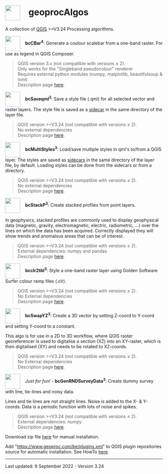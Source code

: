 <h1><img src="https://www.geoproc.com/be/img/geoproc.png" width="48" height="48" align="absmiddle" />&nbsp;&nbsp;&nbsp;&nbsp;geoprocAlgos</h1>
<p>A collection of <a href="https://qgis.org/en/site/" target="_blank">QGIS</a> >=V3.24 Processing algorithms.</p>

<p><img src="https://www.geoproc.com/be/img/bcCbar.png" width="48" height="48" align="absmiddle" />&nbsp;&nbsp;&nbsp;&nbsp;<strong>bcCBar<sup>4</sup></strong>: Generate a coulour scalebar from a one-band raster. For use as legend in QGIS Composer.</p>
<blockquote>
         <p>QGIS version 3.x (not compatible with versions &le; 2).<br />
         Only works for the "Singleband pseudocolour" renderer<br />
         Requires external python modules (numpy, matplotlib, beautifulsoup &amp; lxml)<br />
         Description page <a href="https://www.geoproc.com/be/bccbar4.htm">here</a>.</p>
</blockquote>

<p><img src="https://www.geoproc.com/be/img/bcSaveqml.png" width="48" height="48" align="absmiddle" />&nbsp;&nbsp;&nbsp;&nbsp;<strong>bcSaveqml<sup>3</sup></strong>: Save a style file (.qml) for all selected vector and raster layers. The style file is saved as a <a href="https://en.wikipedia.org/wiki/Sidecar_file" target="_blank">sidecar</a> in the same directory of the layer file.</p>
<blockquote>
        <p>QGIS version >=V3.24 (not compatible with versions &le; 2).<br />
        No external dependencies<br />
        Description page <a href="https://www.geoproc.com/be/bcSaveqml3.htm">here</a>.</p>
</blockquote>

<p><img src="https://www.geoproc.com/be/img/bcMultiStyles.png" width="48" height="48" align="absmiddle" />&nbsp;&nbsp;&nbsp;&nbsp;<strong>bcMultiStyles<sup>3</sup></strong>: Load/save multiple styles in qml's to/from a QGIS layer. The styles are saved as <a href="https://en.wikipedia.org/wiki/Sidecar_file" target="_blank">sidecars</a> in the same directory of the layer file, by default. Loading styles can be done from the sidecars or from a directory.</p>
<blockquote>
        <p>QGIS version >=V3.24 (not compatible with versions &le; 2).<br />
        No external dependencies<br />
        Description page <a href="https://www.geoproc.com/be/bcMultiStyles3.htm">here</a>.</p>
</blockquote>

<p><img src="https://www.geoproc.com/be/img/bcStackP.png" width="48" height="48" align="absmiddle" />&nbsp;&nbsp;&nbsp;&nbsp;<strong>bcStackP<sup>3</sup></strong>: Create stacked profiles from point layers.</p>
<p>In geophysics, stacked profiles are commonly used to display geophysical data (magnetic, gravity, electromagnetic, electric, radiometric, ...) over the lines on which the data has been acquired. Correctly displayed they will show trends and anomalous areas that can be of interest.</p>
<blockquote>
        <p>QGIS version >=V3.24 (not compatible with versions &le; 2).<br />
        External dependencies: numpy and pandas<br />
        Description page <a href="https://www.geoproc.com/be/bcStackP3.htm">here</a>.</p>
</blockquote>

<p><img src="https://www.geoproc.com/be/img/bcclr2tbl.png" width="48" height="48" align="absmiddle" />&nbsp;&nbsp;&nbsp;&nbsp;<strong>bcclr2tbl<sup>3</sup></strong>: Style a one-band raster layer using Golden Software Surfer colour ramp files (.clr).</p>
<blockquote>
        <p>QGIS version >=V3.24 (not compatible with versions &le; 2).<br />
        No External dependencies<br />
        Description page <a href="https://www.geoproc.com/be/bcclr2tbl3.htm">here</a>.</p>
</blockquote>

<p><img src="https://www.geoproc.com/be/img/bcSwapYZ.png" width="48" height="48" align="absmiddle" />&nbsp;&nbsp;&nbsp;&nbsp;<strong>bcSwapYZ<sup>3</sup></strong>: Create a 3D vector by setting Z-coord to Y-coord and setting Y-coord to a constant.</p>
<p>This algo is for use in a 2D to 3D workflow, where QGIS raster georeferencer is used to digitalise a section (XZ) into an XY-raster, which is then digitalised (XY) and needs to be rotated to XZ-coords.</p>
<blockquote>
        <p>QGIS version >=V3.24 (not compatible with versions &le; 2).<br />
        No External dependencies<br />
        Description page <a href="https://www.geoproc.com/be/bcSwapYZ3.htm">here</a>.</p>
</blockquote>

<p><img src="https://www.geoproc.com/be/img/bcGenRNDSurveyData.png" width="48" height="48" align="absmiddle" />&nbsp;&nbsp;&nbsp;&nbsp;<em>Just for fun!</em> - <strong>bcGenRNDSurveyData<sup>3</sup></strong>: Create dummy survey with line, tie-lines and noisy data.</p>
<p>Lines and tie lines are not straight lines. Noise is added to the X- &amp; Y-coords. Data is a periodic function with lots of noise and spikes.</p>
<blockquote>
        <p>QGIS version >=V3.24 (not compatible with versions &le; 2).<br />
        External dependencies: numpy<br />
        Description page <a href="https://www.geoproc.com/be/bcGenRNDSurveyData3.htm">here</a>.</p>
</blockquote>

Download zip file [here](https://www.geoproc.com/be/support/geoprocAlgos.zip) for manual installation.

Add "https://www.geoproc.com/be/plugins.xml" to QGIS plugin repositories source for automatic installation. See HowTo [here](https://www.geoproc.com/be/repinst3.htm).

---

Last updated: 9 September 2022 - Version 3.24
